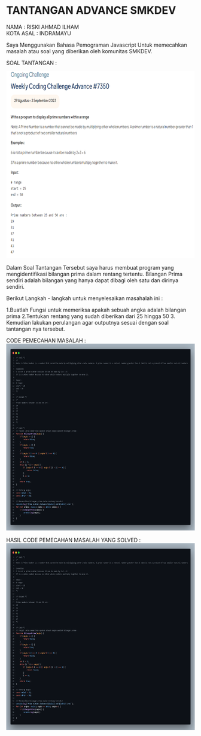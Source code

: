 # TANTANGAN ADVANCE SMKDEV

NAMA : RISKI AHMAD ILHAM<br>
KOTA ASAL : INDRAMAYU

Saya Menggunakan Bahasa Pemograman Javascript Untuk memecahkan masalah atau soal yang diberikan oleh komunitas SMKDEV.

SOAL TANTANGAN :

<img src="https://github.com/riskiai/tantangan_advance_smkDEV2023_29Agus-3September/blob/main/image/soalTantangan.png?raw=true" alt="Tantangan" width="800" height="500">


Dalam Soal Tantangan Tersebut saya harus membuat program yang mengidentifikasi bilangan prima dalam rentang tertentu. Bilangan Prima sendiri adalah bilangan yang hanya dapat dibagi oleh satu dan dirinya sendiri.

Berikut Langkah - langkah untuk menyelesaikan masahalah ini :

1.Buatlah Fungsi untuk memeriksa apakah sebuah angka adalah bilangan prima
2.Tentukan rentang yang sudah diberikan dari 25 hingga 50
3. Kemudian lakukan perulangan agar outputnya sesuai dengan soal tantangan nya tersebut.


CODE PEMECAHAN MASALAH :
<img src="https://github.com/riskiai/tantangan_advance_smkDEV2023_29Agus-3September/blob/main/image/CodeTantangan.png?raw=true" alt="Tantangan" width="800" height="500">

HASIL CODE PEMECAHAN MASALAH YANG SOLVED :
<img src="https://github.com/riskiai/tantangan_advance_smkDEV2023_29Agus-3September/blob/main/image/CodeTantangan.png?raw=true" alt="Tantangan" width="800" height="500">